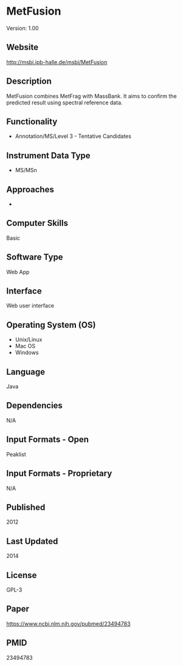# MetFusion
Version: 1.00

## Website
http://msbi.ipb-halle.de/msbi/MetFusion

## Description
MetFusion combines MetFrag with MassBank. It aims to confirm the predicted result using spectral reference data.

## Functionality
- Annotation/MS/Level 3 - Tentative Candidates

## Instrument Data Type
- MS/MSn

## Approaches
-

## Computer Skills
Basic

## Software Type
Web App

## Interface
Web user interface

## Operating System (OS)
- Unix/Linux
- Mac OS
- Windows

## Language
Java

## Dependencies
N/A

## Input Formats - Open
Peaklist

## Input Formats - Proprietary
N/A

## Published
2012

## Last Updated
2014

## License
GPL-3

## Paper
https://www.ncbi.nlm.nih.gov/pubmed/23494783

## PMID
23494783
